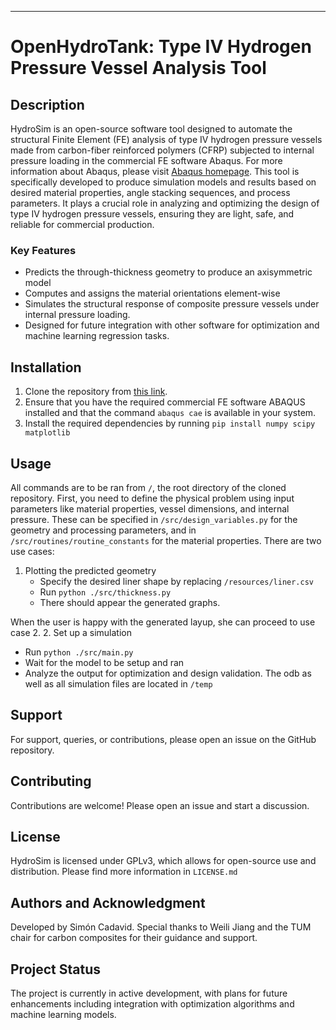 ---
# OpenHydroTank: Type IV Hydrogen Pressure Vessel Analysis Tool

## Description
HydroSim is an open-source software tool designed to automate the structural Finite Element (FE) analysis of type IV hydrogen pressure vessels made from carbon-fiber reinforced polymers (CFRP) subjected to internal pressure loading in the commercial FE software Abaqus. For more information about Abaqus, please visit [Abaqus homepage](https://www.3ds.com/products-services/simulia/products/abaqus/). This tool is specifically developed to produce simulation models and results based on desired material properties, angle stacking sequences, and process parameters. It plays a crucial role in analyzing and optimizing the design of type IV hydrogen pressure vessels, ensuring they are light, safe, and reliable for commercial production.

### Key Features 
- Predicts the through-thickness geometry to produce an axisymmetric model
- Computes and assigns the material orientations element-wise
- Simulates the structural response of composite pressure vessels under internal pressure loading.
- Designed for future integration with other software for optimization and machine learning regression tasks.

## Installation
1. Clone the repository from [this link](https://github.com/sai-kalai/openhydrotank).
2. Ensure that you have the required commercial FE software ABAQUS installed and that the command `abaqus cae` is available in your system.
3. Install the required dependencies by running `pip install numpy scipy matplotlib`

## Usage
All commands are to be ran from `/`, the root directory of the cloned repository. First, you need to define the physical problem using input parameters like material properties, vessel dimensions, and internal pressure. These can be specified in `/src/design_variables.py` for the geometry and processing parameters, and in `/src/routines/routine_constants` for the material properties.
There are two use cases:
1. Plotting the predicted geometry
   - Specify the desired liner shape by replacing `/resources/liner.csv`
   - Run `python ./src/thickness.py`
   - There should appear the generated graphs.

When the user is happy with the generated layup, she can proceed to use case 2.
2. Set up a simulation
   - Run `python ./src/main.py`
   - Wait for the model to be setup and ran
   - Analyze the output for optimization and design validation. The odb as well as all simulation files are located in `/temp`

## Support
For support, queries, or contributions, please open an issue on the GitHub repository.

## Contributing
Contributions are welcome! Please open an issue and start a discussion.

## License
HydroSim is licensed under GPLv3, which allows for open-source use and distribution. Please find more information in `LICENSE.md`

## Authors and Acknowledgment
Developed by Simón Cadavid. Special thanks to Weili Jiang and the TUM chair for carbon composites for their guidance and support.

## Project Status
The project is currently in active development, with plans for future enhancements including integration with optimization algorithms and machine learning models.
